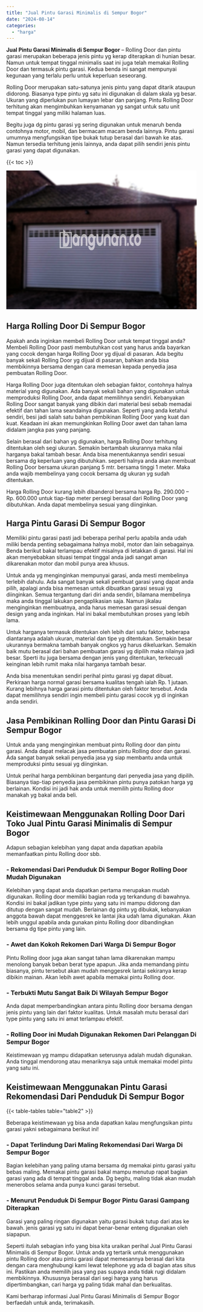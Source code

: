 ```yaml
---
title: "Jual Pintu Garasi Minimalis di Sempur Bogor"
date: "2024-08-14"
categories: 
  - "harga"
---
```


**Jual Pintu Garasi Minimalis di Sempur Bogor** – Rolling Door dan pintu garasi merupakan beberapa jenis pintu yg kerap diterapkan di hunian besar. Namun untuk tempat tinggal minimalis saat ini juga telah memakai Rolling Door dan termasuk pintu garasi. Kedua benda ini sangat mempunyai kegunaan yang terlalu perlu untuk keperluan seseorang.

Rolling Door merupakan satu-satunya jenis pintu yang dapat ditarik ataupun didorong. Biasanya type pintu yg satu ini digunakan di dalam skala yg besar. Ukuran yang diperlukan pun lumayan lebar dan panjang. Pintu Rolling Door terhitung akan mengimbuhkan kenyamanan yg sangat untuk satu unit tempat tinggal yang miliki halaman luas.

Begitu juga dg pintu garasi yg sering digunakan untuk menaruh benda contohnya motor, mobil, dan bermacam macam benda lainnya. Pintu garasi umumnya mengfungsikan tipe bukak tutup berasal dari bawah ke atas. Namun tersedia terhitung jenis lainnya, anda dapat pilih sendiri jenis pintu garasi yang dapat digunakan.

{{< toc >}}

![Jual Pintu Garasi Minimalis di Sempur Bogor](/images/pintu-garasi-27.png)

## Harga Rolling Door Di Sempur Bogor

Apakah anda inginkan membeli Rolling Door untuk tempat tinggal anda? Membeli Rolling Door pasti membutuhkan cost yang harus anda bayarkan yang cocok dengan harga Rolling Door yg dijual di pasaran. Ada begitu banyak sekali Rolling Door yg dijual di pasaran, bahkan anda bisa membikinnya bersama dengan cara memesan kepada penyedia jasa pembuatan Rolling Door.

Harga Rolling Door juga ditentukan oleh sebagian faktor, contohnya halnya material yang digunakan. Ada banyak sekali bahan yang digunakan untuk memproduksi Rolling Door, anda dapat memilihnya sendiri. Kebanyakan Rolling Door sangat banyak yang dibikin dari material besi sebab memadai efektif dan tahan lama seandainya digunakan. Seperti yang anda ketahui sendiri, besi jadi salah satu bahan pembikinan Rolling Door yang kuat dan kuat. Keadaan ini akan memungkinkan Rolling Door awet dan tahan lama didalam jangka pas yang panjang.

Selain berasal dari bahan yg digunakan, harga Rolling Door terhitung ditentukan oleh segi ukuran. Semakin bertambah ukurannya maka nilai harganya bakal tambah besar. Anda bisa menentukannya sendiri sesuai bersama dg keperluan yang dibutuhkan. seperti halnya anda akan membuat Rolling Door bersama ukuran panjang 5 mtr. bersama tinggi 1 meter. Maka anda wajib membelinya yang cocok bersama dg ukuran yg sudah ditentukan.

Harga Rolling Door kurang lebih dibanderol bersama harga Rp. 290.000 – Rp. 600.000 untuk tiap-tiap meter persegi berasal dari Rolling Door yang dibutuhkan. Anda dapat membelinya sesuai yang diinginkan.

## Harga Pintu Garasi Di Sempur Bogor

Memiliki pintu garasi pasti jadi beberapa perihal perlu apabila anda udah miliki benda penting sebagaimana halnya mobil, motor dan lain sebagainya. Benda berikut bakal terlampau efektif misalnya di letakkan di garasi. Hal ini akan menyebabkan situasi tempat tinggal anda jadi sangat aman dikarenakan motor dan mobil punya area khusus.

Untuk anda yg menginginkan mempunyai garasi, anda mesti membelinya terlebih dahulu. Ada sangat banyak sekali pembuat garasi yang dapat anda pilih, apalagi anda bisa memesan untuk dibuatkan garasi sesuai yg diinginkan. Semua tergantung dari diri anda sendiri, bilamana membelinya maka anda tinggal lakukan pengaplikasian saja. Namun jikalau menginginkan membuatnya, anda harus memesan garasi sesuai dengan design yang anda inginkan. Hal ini bakal membutuhkan proses yang lebih lama.

Untuk harganya termasuk ditentukan oleh lebih dari satu faktor, beberapa diantaranya adalah ukuran, material dan tipe yg ditentukan. Semakin besar ukurannya bermakna tambah banyak ongkos yg harus dikeluarkan. Semakin baik mutu berasal dari bahan pembuatan garasi yg dipilih maka nilainya jadi besar. Sperti itu juga bersama dengan jenis yang ditentukan, terkecuali keinginan lebih rumit maka nilai harganya tambah besar.

Anda bisa menentukan sendiri perihal pintu garasi yg dapat dibuat. Perkiraan harga normal garasi bersama kualitas tengah ialah Rp. 1 jutaan. Kurang lebihnya harga garasi pintu ditentukan oleh faktor tersebut. Anda dapat memilihnya sendiri ingin membeli pintu garasi cocok yg di inginkan anda sendiri.

## Jasa Pembikinan Rolling Door dan Pintu Garasi Di Sempur Bogor

Untuk anda yang menginginkan membuat pintu Rolling door dan pintu garasi. Anda dapat melacak jasa pembuatan pintu Rolling door dan garasi. Ada sangat banyak sekali penyedia jasa yg siap membantu anda untuk memproduksi pintu sesuai yg diinginkan.

Untuk perihal harga pembikinan bergantung dari penyedia jasa yang dipilih. Biasanya tiap-tiap penyedia jasa pembikinan pintu punya patokan harga yg berlainan. Kondisi ini jadi hak anda untuk memilih pintu Rolling door manakah yg bakal anda beli.

## Keistimewaan Menggunakan Rolling Door Dari Toko Jual Pintu Garasi Minimalis di Sempur Bogor

Adapun sebagian kelebihan yang dapat anda dapatkan apabila memanfaatkan pintu Rolling door sbb.

### \- Rekomendasi Dari Penduduk Di Sempur Bogor Rolling Door Mudah Digunakan

Kelebihan yang dapat anda dapatkan pertama merupakan mudah digunakan. Rolling door memiliki bagian roda yg terkandung di bawahnya. Kondisi ini bakal jadikan type pintu yang satu ini mampu didorong dan ditutup dengan sangat mudah. Berlainan dg pintu yg dibukak, kebanyakan anggota bawah dapat menggesrek ke lantai jika udah lama digunakan. Akan lebih unggul apabila anda gunakan pintu Rolling door dibandingkan bersama dg tipe pintu yang lain.

### \- Awet dan Kokoh Rekomen Dari Warga Di Sempur Bogor

Pintu Rolling door juga akan sangat tahan lama dikarenakan mampu menolong banyak beban berat type apapun. Jika anda memandang pintu biasanya, pintu tersebut akan mudah menggesrek lantai sekiranya kerap dibikin mainan. Akan lebih awet apabila memakai pintu Rolling door.

### \- Terbukti Mutu Sangat Baik Di Wilayah Sempur Bogor

Anda dapat memperbandingkan antara pintu Rolling door bersama dengan jenis pintu yang lain dari faktor kualitas. Untuk masalah mutu berasal dari type pintu yang satu ini amat terlampau efektif.

### \- Rolling Door ini Mudah Digunakan Rekomen Dari Pelanggan Di Sempur Bogor

Keistimewaan yg mampu didapatkan seterusnya adalah mudah digunakan. Anda tinggal mendorong atau menariknya saja untuk memakai model pintu yang satu ini.

## Keistimewaan Menggunakan Pintu Garasi Rekomendasi Dari Penduduk Di Sempur Bogor

{{< table-tables table="table2" >}}

Beberapa keistimewaan yg bisa anda dapatkan kalau mengfungsikan pintu garasi yakni sebagaimana berikut ini!

### \- Dapat Terlindung Dari Maling Rekomendasi Dari Warga Di Sempur Bogor

Bagian kelebihan yang paling utama bersama dg memakai pintu garasi yaitu bebas maling. Memakai pintu garasi bakal mampu menutup rapat bagian garasi yang ada di tempat tinggal anda. Dg begitu, maling tidak akan mudah menerobos selama anda punya kunci garasi tersebut.

### \- Menurut Penduduk Di Sempur Bogor Pintu Garasi Gampang Diterapkan

Garasi yang paling ringan digunakan yaitu garasi bukak tutup dari atas ke bawah. jenis garasi yg satu ini dapat benar-benar enteng digunakan oleh siapapun.

Seperti itulah sebagian info yang bisa kita uraikan perihal Jual Pintu Garasi Minimalis di Sempur Bogor. Untuk anda yg tertarik untuk menggunakan pintu Rolling door atau pintu garasi dapat memesannya berasal dari kita dengan cara menghubungi kami lewat telephone yg ada di bagian atas situs ini. Pastikan anda memilih jasa yang pas supaya anda tidak rugi didalam membikinnya. Khususnya berasal dari segi harga yang harus dipertimbangkan, cari harga yg paling tidak mahal dan berkualitas.

Kami berharap informasi Jual Pintu Garasi Minimalis di Sempur Bogor berfaedah untuk anda, terimakasih.
